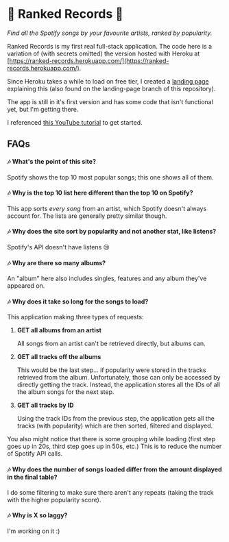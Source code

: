 # 🎵 Ranked Records 🎵
*Find all the Spotify songs by your favourite artists, ranked by popularity.*

Ranked Records is my first real full-stack application. The code here is a variation of (with secrets omitted) the version hosted with Heroku at [https://ranked-records.herokuapp.com/](https://ranked-records.herokuapp.com/). 

Since Heroku takes a while to load on free tier, I created a [landing page](https://hannahguo.me/RankedRecords/) explaining this (also found on the landing-page branch of this repository).

The app is still in it's first version and has some code that isn't functional yet, but I'm getting there.

I referenced [this YouTube tutorial](https://www.youtube.com/watch?v=Xcet6msf3eE) to get started.

## FAQs

#### 🎶 What's the point of this site?

Spotify shows the top 10 most popular songs; this one shows all of them.

#### 🎶 Why is the top 10 list here different than the top 10 on Spotify?

This app sorts _every song_ from an artist, which Spotify doesn't always account for. The lists are generally pretty similar though.

#### 🎶 Why does the site sort by popularity and not another stat, like listens?

Spotify's API doesn't have listens 😢

#### 🎶 Why are there so many albums?

An "album" here also includes singles, features and any album they've appeared on.

#### 🎶 Why does it take so long for the songs to load?

This application making three types of requests:

1.  **GET all albums from an artist**

    All songs from an artist can't be retrieved directly, but albums can.

2.  **GET all tracks off the albums**

    This would be the last step... if popularity were stored in the tracks retrieved from the album. Unfortunately, those can only be accessed by directly getting the track. Instead, the application stores all the IDs of all the album songs for the next step.

3.  **GET all tracks by ID**

    Using the track IDs from the previous step, the application gets all the tracks (with popularity) which are then sorted, filtered and displayed.

You also might notice that there is some grouping while loading (first step goes up in 20s, third step goes up in 50s, etc.) This is to reduce the number of Spotify API calls.

#### 🎶 Why does the number of songs loaded differ from the amount displayed in the final table?

I do some filtering to make sure there aren't any repeats (taking the track with the higher popularity score).

#### 🎶 Why is X so laggy?

I'm working on it :)
